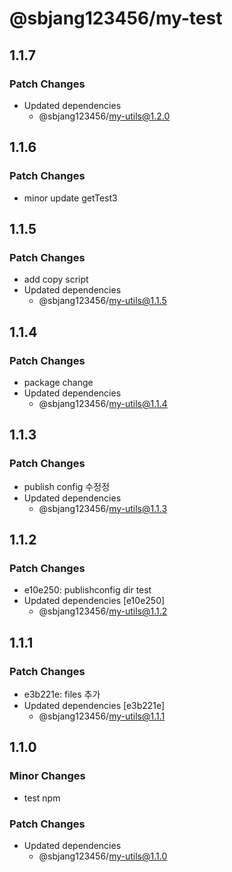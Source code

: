 # @sbjang123456/my-test

## 1.1.7

### Patch Changes

- Updated dependencies
  - @sbjang123456/my-utils@1.2.0

## 1.1.6

### Patch Changes

- minor update getTest3

## 1.1.5

### Patch Changes

- add copy script
- Updated dependencies
  - @sbjang123456/my-utils@1.1.5

## 1.1.4

### Patch Changes

- package change
- Updated dependencies
  - @sbjang123456/my-utils@1.1.4

## 1.1.3

### Patch Changes

- publish config 수정정
- Updated dependencies
  - @sbjang123456/my-utils@1.1.3

## 1.1.2

### Patch Changes

- e10e250: publishconfig dir test
- Updated dependencies [e10e250]
  - @sbjang123456/my-utils@1.1.2

## 1.1.1

### Patch Changes

- e3b221e: files 추가
- Updated dependencies [e3b221e]
  - @sbjang123456/my-utils@1.1.1

## 1.1.0

### Minor Changes

- test npm

### Patch Changes

- Updated dependencies
  - @sbjang123456/my-utils@1.1.0
